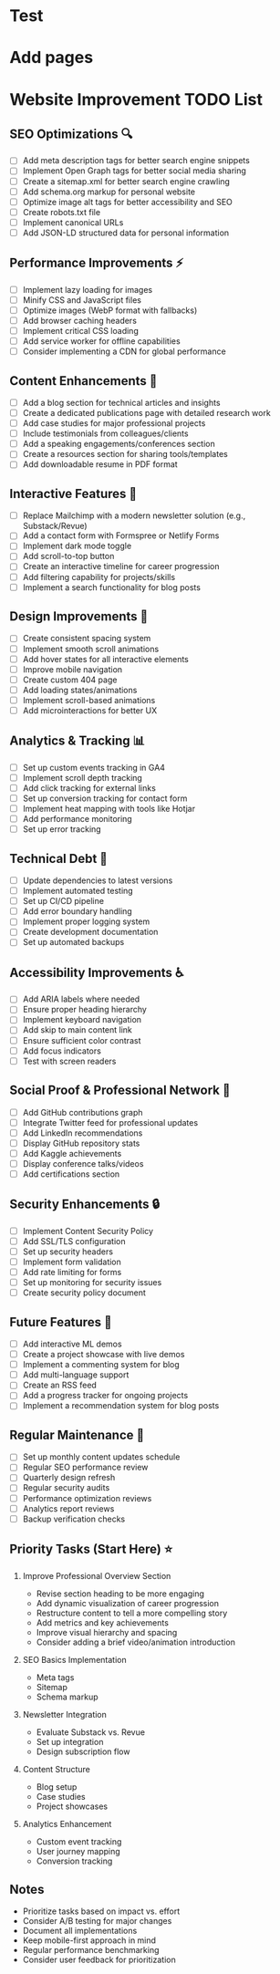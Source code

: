 # Test
# Add pages

# Website Improvement TODO List

## SEO Optimizations 🔍
- [ ] Add meta description tags for better search engine snippets
- [ ] Implement Open Graph tags for better social media sharing
- [ ] Create a sitemap.xml for better search engine crawling
- [ ] Add schema.org markup for personal website
- [ ] Optimize image alt tags for better accessibility and SEO
- [ ] Create robots.txt file
- [ ] Implement canonical URLs
- [ ] Add JSON-LD structured data for personal information

## Performance Improvements ⚡
- [ ] Implement lazy loading for images
- [ ] Minify CSS and JavaScript files
- [ ] Optimize images (WebP format with fallbacks)
- [ ] Add browser caching headers
- [ ] Implement critical CSS loading
- [ ] Add service worker for offline capabilities
- [ ] Consider implementing a CDN for global performance

## Content Enhancements 📝
- [ ] Add a blog section for technical articles and insights
- [ ] Create a dedicated publications page with detailed research work
- [ ] Add case studies for major professional projects
- [ ] Include testimonials from colleagues/clients
- [ ] Add a speaking engagements/conferences section
- [ ] Create a resources section for sharing tools/templates
- [ ] Add downloadable resume in PDF format

## Interactive Features 🔄
- [ ] Replace Mailchimp with a modern newsletter solution (e.g., Substack/Revue)
- [ ] Add a contact form with Formspree or Netlify Forms
- [ ] Implement dark mode toggle
- [ ] Add scroll-to-top button
- [ ] Create an interactive timeline for career progression
- [ ] Add filtering capability for projects/skills
- [ ] Implement a search functionality for blog posts

## Design Improvements 🎨
- [ ] Create consistent spacing system
- [ ] Implement smooth scroll animations
- [ ] Add hover states for all interactive elements
- [ ] Improve mobile navigation
- [ ] Create custom 404 page
- [ ] Add loading states/animations
- [ ] Implement scroll-based animations
- [ ] Add microinteractions for better UX

## Analytics & Tracking 📊
- [ ] Set up custom events tracking in GA4
- [ ] Implement scroll depth tracking
- [ ] Add click tracking for external links
- [ ] Set up conversion tracking for contact form
- [ ] Implement heat mapping with tools like Hotjar
- [ ] Add performance monitoring
- [ ] Set up error tracking

## Technical Debt 🔧
- [ ] Update dependencies to latest versions
- [ ] Implement automated testing
- [ ] Set up CI/CD pipeline
- [ ] Add error boundary handling
- [ ] Implement proper logging system
- [ ] Create development documentation
- [ ] Set up automated backups

## Accessibility Improvements ♿
- [ ] Add ARIA labels where needed
- [ ] Ensure proper heading hierarchy
- [ ] Implement keyboard navigation
- [ ] Add skip to main content link
- [ ] Ensure sufficient color contrast
- [ ] Add focus indicators
- [ ] Test with screen readers

## Social Proof & Professional Network 🤝
- [ ] Add GitHub contributions graph
- [ ] Integrate Twitter feed for professional updates
- [ ] Add LinkedIn recommendations
- [ ] Display GitHub repository stats
- [ ] Add Kaggle achievements
- [ ] Display conference talks/videos
- [ ] Add certifications section

## Security Enhancements 🔒
- [ ] Implement Content Security Policy
- [ ] Add SSL/TLS configuration
- [ ] Set up security headers
- [ ] Implement form validation
- [ ] Add rate limiting for forms
- [ ] Set up monitoring for security issues
- [ ] Create security policy document

## Future Features 🚀
- [ ] Add interactive ML demos
- [ ] Create a project showcase with live demos
- [ ] Implement a commenting system for blog
- [ ] Add multi-language support
- [ ] Create an RSS feed
- [ ] Add a progress tracker for ongoing projects
- [ ] Implement a recommendation system for blog posts

## Regular Maintenance 🔄
- [ ] Set up monthly content updates schedule
- [ ] Regular SEO performance review
- [ ] Quarterly design refresh
- [ ] Regular security audits
- [ ] Performance optimization reviews
- [ ] Analytics report reviews
- [ ] Backup verification checks

## Priority Tasks (Start Here) ⭐
1. Improve Professional Overview Section
   - Revise section heading to be more engaging
   - Add dynamic visualization of career progression
   - Restructure content to tell a more compelling story
   - Add metrics and key achievements
   - Improve visual hierarchy and spacing
   - Consider adding a brief video/animation introduction

2. SEO Basics Implementation
   - Meta tags
   - Sitemap
   - Schema markup

3. Newsletter Integration
   - Evaluate Substack vs. Revue
   - Set up integration
   - Design subscription flow

4. Content Structure
   - Blog setup
   - Case studies
   - Project showcases

5. Analytics Enhancement
   - Custom event tracking
   - User journey mapping
   - Conversion tracking

## Notes
- Prioritize tasks based on impact vs. effort
- Consider A/B testing for major changes
- Document all implementations
- Keep mobile-first approach in mind
- Regular performance benchmarking
- Consider user feedback for prioritization
